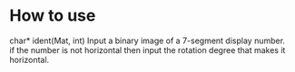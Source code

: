# How to use
char* ident(Mat, int)
Input a binary image of a 7-segment display number.                                                                                  
if the number is not horizontal then input the rotation degree that makes it horizontal.
